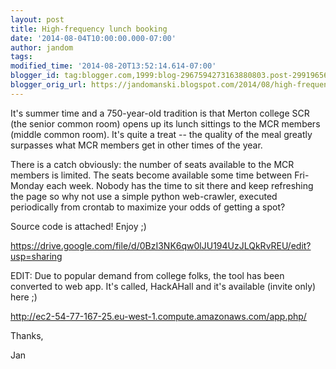 ```yaml
---
layout: post
title: High-frequency lunch booking
date: '2014-08-04T10:00:00.000-07:00'
author: jandom
tags: 
modified_time: '2014-08-20T13:52:14.614-07:00'
blogger_id: tag:blogger.com,1999:blog-2967594273163880803.post-2991965690568457564
blogger_orig_url: https://jandomanski.blogspot.com/2014/08/high-frequency-lunch-booking.html
---
```


It's summer time and a 750-year-old tradition is that Merton college SCR (the senior common room) opens up its lunch sittings to the MCR members (middle common room). It's quite a treat -- the quality of the meal greatly surpasses what MCR members get in other times of the year.

There is a catch obviously: the number of seats available to the MCR members is limited. The seats become available some time between Fri-Monday each week. Nobody has the time to sit there and keep refreshing the page so why not use a simple python web-crawler, executed periodically from crontab to maximize your odds of getting a spot?

Source code is attached! Enjoy ;)

https://drive.google.com/file/d/0BzI3NK6qw0lJU194UzJLQkRvREU/edit?usp=sharing

EDIT: Due to popular demand from college folks, the tool has been converted to web app. It's called, HackAHall and it's available (invite only) here ;)

http://ec2-54-77-167-25.eu-west-1.compute.amazonaws.com/app.php/

Thanks,

Jan